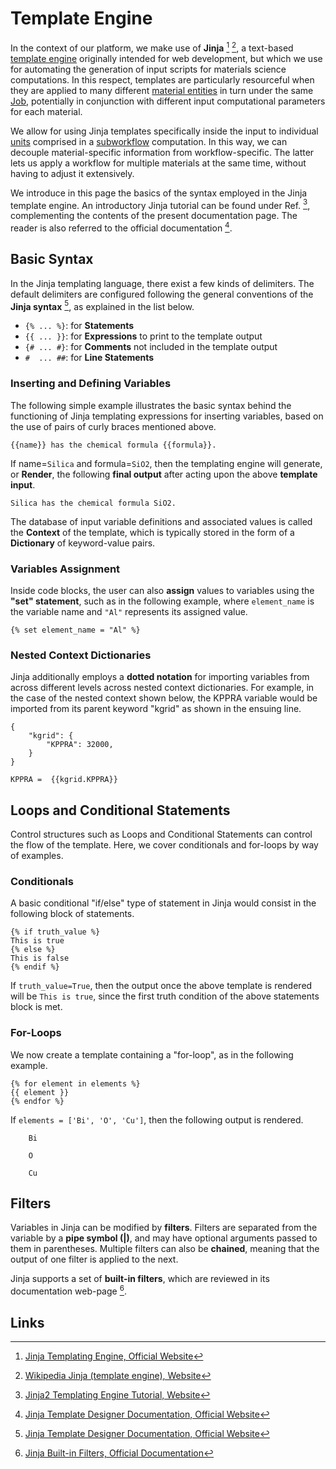 # Template Engine

In the context of our platform, we make use of **Jinja** [^1] [^2], a text-based [template engine](concept.md) originally intended for web development, but which we use for automating the generation of input scripts for materials science computations. In this respect, templates are particularly resourceful when they are applied to many different [material entities](../../materials/overview.md) in turn under the same [Job](../../jobs/overview.md), potentially in conjunction with different input computational parameters for each material. 

We allow for using Jinja templates specifically inside the input to individual [units](../components/units.md) comprised in a [subworkflow](../components/subworkflows.md) computation. In this way, we can decouple material-specific information from workflow-specific. The latter lets us apply a workflow for multiple materials at the same time, without having to adjust it extensively.

We introduce in this page the basics of the syntax employed in the Jinja template engine. An introductory Jinja tutorial can be found under Ref. [^3], complementing the contents of the present documentation page. The reader is also referred to the official documentation [^4].

## Basic Syntax

In the Jinja templating language, there exist a few kinds of delimiters. The default delimiters are configured following the general conventions of the **Jinja syntax** [^4], as explained in the list below.

- `{% ... %}`: for **Statements**
- `{{ ... }}`: for **Expressions** to print to the template output
- `{# ... #}`: for **Comments** not included in the template output
- `#  ... ##`: for **Line Statements**

### Inserting and Defining Variables

The following simple example illustrates the basic syntax behind the functioning of Jinja templating expressions for inserting variables, based on the use of pairs of curly braces mentioned above.

```jinja2
{{name}} has the chemical formula {{formula}}.
```

If name=`Silica` and formula=`SiO2`, then the templating engine will generate, or **Render**, the following **final output** after acting upon the above **template input**.

```jinja2
Silica has the chemical formula SiO2.
```

The database of input variable definitions and associated values is called the **Context** of the template, which is typically stored in the form of a **Dictionary** of keyword-value pairs. 

### Variables Assignment

Inside code blocks, the user can also **assign** values to variables using the **"set" statement**, such as in the following example, where `element_name` is the variable name and `"Al"` represents its assigned value.

```jinja2
{% set element_name = "Al" %}
```

### Nested Context Dictionaries

Jinja additionally employs a **dotted notation** for importing variables from across different levels across nested context dictionaries. For example, in the case of the nested context shown below, the KPPRA variable would be imported from its parent keyword "kgrid" as shown in the ensuing line.

```jinja2
{
    "kgrid": {
        "KPPRA": 32000,
    }
}
```

```jinja2
KPPRA =  {{kgrid.KPPRA}} 
```

## Loops and Conditional Statements

Control structures such as Loops and Conditional Statements can control the flow of the template. Here, we cover conditionals and for-loops by way of examples.

### Conditionals

A basic conditional "if/else" type of statement in Jinja would consist in the following block of statements.

```jinja2
{% if truth_value %}
This is true
{% else %}
This is false
{% endif %}
```

If `truth_value=True`, then the output once the above template is rendered will be `This is true`, since the first truth condition of the above statements block is met.

### For-Loops

We now create a template containing a "for-loop", as in the following example.

```jinja2
{% for element in elements %}
{{ element }}
{% endfor %}
```

If `elements = ['Bi', 'O', 'Cu']`, then the following output is rendered.

```
    Bi

    O

    Cu
```

## Filters

Variables in Jinja can be modified by **filters**. Filters are separated from the variable by a **pipe symbol (|)**, and may have optional arguments passed to them in parentheses. Multiple filters can also be **chained**, meaning that the output of one filter is applied to the next.

Jinja supports a set of **built-in filters**, which are reviewed in its documentation web-page [^5]. 

## Links

[^1]: [Jinja Templating Engine, Official Website](http://jinja.pocoo.org/)

[^2]: [Wikipedia Jinja (template engine), Website](https://en.wikipedia.org/wiki/Jinja_(template_engine))

[^3]: [Jinja2 Templating Engine Tutorial, Website](https://medium.com/@jasonrigden/jinja2-templating-engine-tutorial-4bd31fb4aea3)

[^4]: [Jinja Template Designer Documentation, Official Website](http://jinja.pocoo.org/docs/2.10/templates/)

[^5]: [Jinja Built-in Filters, Official Documentation](http://jinja.pocoo.org/docs/2.10/templates/#builtin-filters)

